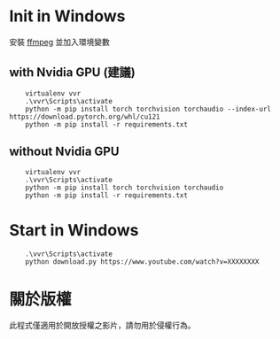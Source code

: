# Init in Windows
安裝 [ffmpeg](https://ffmpeg.org/download.html) 並加入環境變數


## with Nvidia GPU (建議)
```
    virtualenv vvr
    .\vvr\Scripts\activate
    python -m pip install torch torchvision torchaudio --index-url https://download.pytorch.org/whl/cu121
    python -m pip install -r requirements.txt
```

## without Nvidia GPU
```
    virtualenv vvr
    .\vvr\Scripts\activate
    python -m pip install torch torchvision torchaudio
    python -m pip install -r requirements.txt
```

# Start in Windows
```
    .\vvr\Scripts\activate
    python download.py https://www.youtube.com/watch?v=XXXXXXXX
```

# 關於版權
此程式僅適用於開放授權之影片，請勿用於侵權行為。
